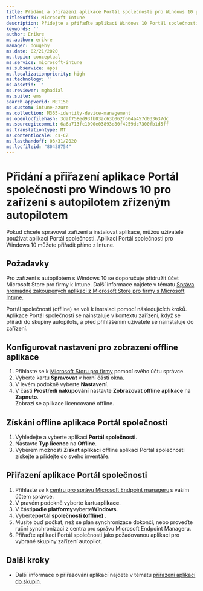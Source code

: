 ```yaml
---
title: Přidání a přiřazení aplikace Portál společnosti pro Windows 10 pro zařízení s autopilotem zřízeným autopilotem
titleSuffix: Microsoft Intune
description: Přidejte a přiřaďte aplikaci Windows 10 Portál společnosti k Intune pro zřízená zařízení s autopilotem.
keywords: ''
author: Erikre
ms.author: erikre
manager: dougeby
ms.date: 02/21/2020
ms.topic: conceptual
ms.service: microsoft-intune
ms.subservice: apps
ms.localizationpriority: high
ms.technology: ''
ms.assetid: ''
ms.reviewer: mghadial
ms.suite: ems
search.appverid: MET150
ms.custom: intune-azure
ms.collection: M365-identity-device-management
ms.openlocfilehash: 3daf758ed93fb03ac63b062f604a457d033637dc
ms.sourcegitcommit: 6a6a713fc1090e03893d80f4259dc7300fb1d5ff
ms.translationtype: MT
ms.contentlocale: cs-CZ
ms.lasthandoff: 03/31/2020
ms.locfileid: "80438754"
---
```

# <a name="add-and-assign-the-windows-10-company-portal-app-for-autopilot-provisioned-devices"></a>Přidání a přiřazení aplikace Portál společnosti pro Windows 10 pro zařízení s autopilotem zřízeným autopilotem

Pokud chcete spravovat zařízení a instalovat aplikace, můžou uživatelé používat aplikaci Portál společnosti. Aplikaci Portál společnosti pro Windows 10 můžete přiřadit přímo z Intune. 

## <a name="prerequisites"></a>Požadavky

Pro zařízení s autopilotem s Windows 10 se doporučuje přidružit účet Microsoft Store pro firmy k Intune. Další informace najdete v tématu [Správa hromadně zakoupených aplikací z Microsoft Store pro firmy s Microsoft Intune](windows-store-for-business.md).

Portál společnosti (offline) se volí k instalaci pomocí následujících kroků. Aplikace Portál společnosti se nainstaluje v kontextu zařízení, když se přiřadí do skupiny autopilots, a před přihlášením uživatele se nainstaluje do zařízení. 

## <a name="configure-settings-to-show-offline-app"></a>Konfigurovat nastavení pro zobrazení offline aplikace

1. Přihlaste se k [Microsoft Storu pro firmy](https://www.microsoft.com/business-store) pomocí svého účtu správce.
2. Vyberte kartu **Spravovat** v horní části okna.
3. V levém podokně vyberte **Nastavení**.
4. V části **Prostředí nakupování** nastavte **Zobrazovat offline aplikace** na **Zapnuto**.  
    Zobrazí se aplikace licencované offline.

## <a name="get-the-offline-company-portal-app"></a>Získání offline aplikace Portál společnosti

1. Vyhledejte a vyberte aplikaci **Portál společnosti**.
2. Nastavte **Typ licence** na **Offline**.
3. Výběrem možnosti **Získat aplikaci** offline aplikaci Portál společnosti získejte a přidejte do svého inventáře.

## <a name="assign-the-company-portal-app"></a>Přiřazení aplikace Portál společnosti

1. Přihlaste se k [centru pro správu Microsoft Endpoint manageru](https://go.microsoft.com/fwlink/?linkid=2109431) s vaším účtem správce. 
2. V pravém podokně vyberte kartu**aplikace**.
3. V části**podle platformy**vyberte**Windows**.
4. Vyberte**portál společnosti (offline)** .
5. Musíte buď počkat, než se plán synchronizace dokončí, nebo proveďte ruční synchronizaci z centra pro správu Microsoft Endpoint Manageru.
6. Přiřaďte aplikaci Portál společnosti jako požadovanou aplikaci pro vybrané skupiny zařízení autopilot.

## <a name="next-steps"></a>Další kroky

- Další informace o přiřazování aplikací najdete v tématu [přiřazení aplikací do skupin](apps-deploy.md).

